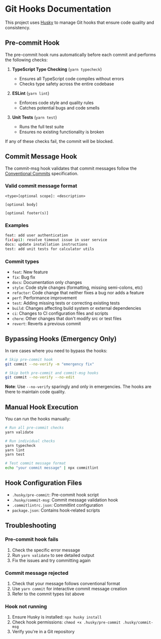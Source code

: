 # Git Hooks Documentation

This project uses [Husky](https://typicode.github.io/husky/) to manage Git hooks that ensure code quality and consistency.

## Pre-commit Hook

The pre-commit hook runs automatically before each commit and performs the following checks:

1. **TypeScript Type Checking** (`yarn typecheck`)
   - Ensures all TypeScript code compiles without errors
   - Checks type safety across the entire codebase

2. **ESLint** (`yarn lint`)
   - Enforces code style and quality rules
   - Catches potential bugs and code smells

3. **Unit Tests** (`yarn test`)
   - Runs the full test suite
   - Ensures no existing functionality is broken

If any of these checks fail, the commit will be blocked.

## Commit Message Hook

The commit-msg hook validates that commit messages follow the [Conventional Commits](https://www.conventionalcommits.org/) specification.

### Valid commit message format

```text
<type>[optional scope]: <description>

[optional body]

[optional footer(s)]
```

### Examples

```bash
feat: add user authentication
fix(api): resolve timeout issue in user service
docs: update installation instructions
test: add unit tests for calculator utils
```

### Commit types

- `feat`: New feature
- `fix`: Bug fix
- `docs`: Documentation only changes
- `style`: Code style changes (formatting, missing semi-colons, etc)
- `refactor`: Code change that neither fixes a bug nor adds a feature
- `perf`: Performance improvement
- `test`: Adding missing tests or correcting existing tests
- `build`: Changes affecting build system or external dependencies
- `ci`: Changes to CI configuration files and scripts
- `chore`: Other changes that don't modify src or test files
- `revert`: Reverts a previous commit

## Bypassing Hooks (Emergency Only)

In rare cases where you need to bypass the hooks:

```bash
# Skip pre-commit hook
git commit --no-verify -m "emergency fix"

# Skip both pre-commit and commit-msg hooks
git commit --no-verify --no-edit
```

**Note**: Use `--no-verify` sparingly and only in emergencies. The hooks are there to maintain code quality.

## Manual Hook Execution

You can run the hooks manually:

```bash
# Run all pre-commit checks
yarn validate

# Run individual checks
yarn typecheck
yarn lint
yarn test

# Test commit message format
echo "your commit message" | npx commitlint
```

## Hook Configuration Files

- `.husky/pre-commit`: Pre-commit hook script
- `.husky/commit-msg`: Commit message validation hook
- `.commitlintrc.json`: Commitlint configuration
- `package.json`: Contains hook-related scripts

## Troubleshooting

### Pre-commit hook fails

1. Check the specific error message
2. Run `yarn validate` to see detailed output
3. Fix the issues and try committing again

### Commit message rejected

1. Check that your message follows conventional format
2. Use `yarn commit` for interactive commit message creation
3. Refer to the commit types list above

### Hook not running

1. Ensure Husky is installed: `npx husky install`
2. Check hook permissions: `chmod +x .husky/pre-commit .husky/commit-msg`
3. Verify you're in a Git repository
